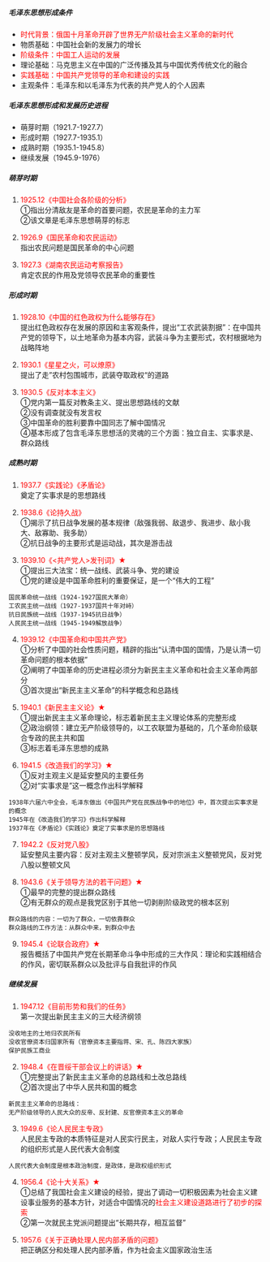 ##### 毛泽东思想形成条件

- <font color="red">时代背景：俄国十月革命开辟了世界无产阶级社会主义革命的新时代</font>
- 物质基础：中国社会新的发展力的增长
- <font color="red">阶级条件：中国工人运动的发展</font>
- 理论基础：马克思主义在中国的广泛传播及其与中国优秀传统文化的融合
- <font color="red">实践基础：中国共产党领导的革命和建设的实践</font>
- 主观条件：毛泽东和以毛泽东为代表的共产党人的个人因素

##### 毛泽东思想形成和发展历史进程

- 萌芽时期（1921.7-1927.7）
- 形成时期（1927.7-1935.1）
- 成熟时期（1935.1-1945.8）
- 继续发展（1945.9-1976）

##### 萌芽时期

1. <font color="red">1925.12《中国社会各阶级的分析》</font>  
①指出分清敌友是革命的首要问题，农民是革命的主力军  
②该文章是毛泽东思想萌芽的标志
    
2. <font color="red">1926.9《国民革命和农民运动》</font>  
指出农民问题是国民革命的中心问题

3. <font color="red">1927.3《湖南农民运动考察报告》</font>  
肯定农民的作用及党领导农民革命的重要性

##### 形成时期

1. <font color="red">1928.10《中国的红色政权为什么能够存在》</font>  
提出红色政权存在发展的原因和主客观条件，提出“工农武装割据”：在中国共产党的领导下，以土地革命为基本内容，武装斗争为主要形式，农村根据地为战略阵地

2. <font color="red">1930.1《星星之火，可以燎原》</font>  
提出了走”农村包围城市，武装夺取政权“的道路

3. <font color="red">1930.5《反对本本主义》</font>  
①党内第一篇反对教条主义、提出思想路线的文献  
②没有调查就没有发言权  
③中国革命的胜利要靠中国同志了解中国情况  
④基本形成了包含毛泽东思想活的灵魂的三个方面：独立自主、实事求是、群众路线  

##### 成熟时期

1. <font color="red">1937.7《实践论》《矛盾论》</font>  
奠定了实事求是的思想路线

2. <font color="red">1938.6《论持久战》</font>  
①揭示了抗日战争发展的基本规律（敌强我弱、敌退步、我进步、敌小我大、敌寡助、我多助）  
②抗日战争的主要形式是运动战，其次是游击战

3. <font color="red">1939.10《<共产党人>发刊词》★</font>  
①提出三大法宝：统一战线、武装斗争、党的建设  
①党的建设是中国革命胜利的重要保证，是一个“伟大的工程”  

```
国民革命统一战线（1924-1927国民大革命）  
工农民主统一战线（1927-1937国共十年对峙）  
抗日民族统一战线（1937-1945抗日战争）  
人民民主统一战线（1945-1949解放战争）  
```

4. <font color="red">1939.12《中国革命和中国共产党》</font>  
①分析了中国的社会性质问题，精辟的指出“认清中国的国情，乃是认清一切革命问题的根本依据”  
②阐明了中国革命的历史进程必须分为新民主主义革命和社会主义革命两部分  
③首次提出“新民主主义革命”的科学概念和总路线

5. <font color="red">1940.1《新民主主义论》★</font>  
①提出新民主主义革命理论，标志着新民主主义理论体系的完整形成  
②政治纲领：建立无产阶级领导的，以工农联盟为基础的，几个革命阶级联合专政的民主共和国  
③标志着毛泽东思想的成熟  

6. <font color="red">1941.5《改造我们的学习》★</font>  
①反对主观主义是延安整风的主要任务  
②对“实事求是”这一概念作出科学解释  

```
1938年六届六中全会，毛泽东做出《中国共产党在民族战争中的地位》中，首次提出实事求是的概念
1945年在《改造我们的学习》作出科学解释
1937年在《矛盾论》《实践论》奠定了实事求是的思想路线
```

7. <font color="red">1942.2《反对党八股》</font>  
延安整风主要内容：反对主观主义整顿学风，反对宗派主义整顿党风，反对党八股以整顿文风

8. <font color="red">1943.6《关于领导方法的若干问题》★</font>  
①最早的完整的提出群众路线  
②有无群众的观点是我党区别于其他一切剥削阶级政党的根本区别  

```
群众路线的内容：一切为了群众，一切依靠群众
群众路线的工作方法：从群众中来，到群众中去
```

9. <font color="red">1945.4《论联合政府》★</font>  
报告概括了中国共产党在长期革命斗争中形成的三大作风：理论和实践相结合的作风，密切联系群众以及批评与自我批评的作风

##### 继续发展

1. <font color="red">1947.12《目前形势和我们的任务》</font>  
第一次提出新民主主义的三大经济纲领  

```
没收地主的土地归农民所有
没收官僚资本归国家所有（官僚资本主要指蒋、宋、孔、陈四大家族）
保护民族工商业
```

2. <font color="red">1948.4《在晋绥干部会议上的讲话》★</font>  
①完整提出了新民主主义革命的总路线和土改总路线  
②首次提出了中华人民共和国的概念

```
新民主主义革命的总路线：
无产阶级领导的人民大众的反帝、反封建、反官僚资本主义的革命
```

3. <font color="red">1949.6《论人民民主专政》</font>  
人民民主专政的本质特征是对人民实行民主，对敌人实行专政；人民民主专政的组织形式是人民代表大会制度  

```
人民代表大会制度是根本政治制度，是政体，是政权组织形式
```
4. <font color="red">1956.4《论十大关系》★</font>  
①总结了我国社会主义建设的经验，提出了调动一切积极因素为社会主义建设事业服务的基本方针，对适合中国情况的<font color="red">社会主义建设道路进行了初步的探索</font>  
②第一次就民主党派问题提出“长期共存，相互监督”

5. <font color="red">1957.6《关于正确处理人民内部矛盾的问题》</font>  
把正确区分和处理人民内部矛盾，作为社会主义国家政治生活